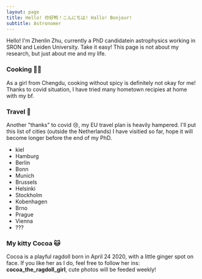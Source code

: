 ```yaml
---
layout: page
title: Hello! 你好鸭！こんにちは! Hallo! Bonjour!
subtitle: Astronomer 
---
```


Hello! I'm Zhenlin Zhu, currently a PhD candidatein astrophysics working in SRON and Leiden University. 
Take it easy! This page is not about my research, but just about me and my life.



### Cooking 🧑‍🍳
As a girl from Chengdu, cooking without spicy is definitely not okay for me!
Thanks to covid situation, I have tried many hometown recipies at home with my bf.


### Travel 🚆
Another "thanks" to covid 😢, my EU travel plan is heavily hampered. I'll put this list of cities (outside the Netherlands) I have visitied so far, hope it will become longer before the end of my PhD.
- kiel
- Hamburg
- Berlin
- Bonn
- Munich
- Brussels
- Helsinki
- Stockholm
- Kobenhagen
- Brno
- Prague
- Vienna
- ??? 




### My kitty Cocoa 🐱

Cocoa is a playful ragdoll born in April 24 2020, with a little ginger spot on face.
If you like her as I do, feel free to follow her ins: **cocoa_the_ragdoll_girl**, cute photos will be feeded weekly!

